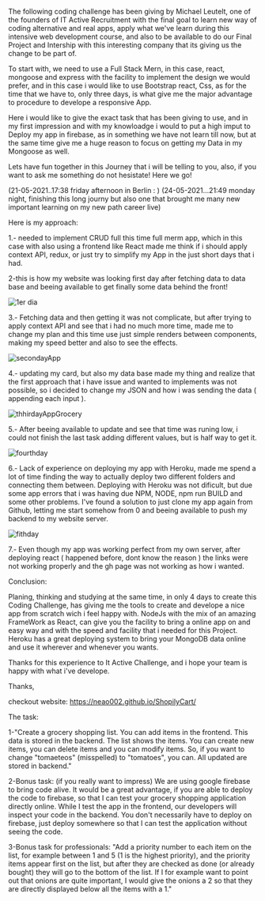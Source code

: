 
﻿The following coding challenge has been giving by Michael Leutelt, one of the founders of IT Active Recruitment with the final goal to learn new way of coding alternative and real apps, apply what we've learn during this intensive web development course, and also to be available to do our Final Project and Intership with this interesting company that its giving us the change to be part of.

To start with, we need to use a Full Stack Mern, in this case, react, mongoose and express with the facility to implement the design we would prefer, and in this case i would like to use Bootstrap react, Css, as for the time that we have to, only three days, is what give me the major advantage to procedure to develope a responsive App.

Here i would like to give the exact task that has been giving to use, and in my first impression and with my knowloadge i would to put a high imput to Deploy my app in firebase, as in something we have not learn till now, but at the same time give me a huge reason to focus on getting my Data in my Mongoose as well.

Lets have fun together in this Journey that i will be telling to you, also, if you want to ask me something do not hesistate! Here we go!

(21-05-2021..17:38 friday afternoon in Berlin : )
(24-05-2021...21:49 monday night, finishing this long journy but also one that brought me many new important learning on my new path career live)


Here is my approach: 

1.- needed to implement CRUD full this time full merm app, which in this case with also using a frontend like React made me think if i should apply context API, redux, or just try to simplify my App in the just short days that i had.

2-this is how my website was looking first day after fetching data to data base and beeing available to get finally some data behind the front!

![1er dia](https://user-images.githubusercontent.com/69300841/119402924-e888b600-bcdd-11eb-94e9-e29bee7a270d.png)

3.- Fetching data and then getting it was not complicate, but after trying to apply context API and see that i had no much more time, made me to change my plan and this time use just simple renders between components, making my speed better and also to see the effects.

![secondayApp](https://user-images.githubusercontent.com/69300841/119403770-26d2a500-bcdf-11eb-97a8-925537a146da.png)

4.- updating my card, but also my data base made my thing and realize that the first approach that i have issue and wanted to implements was not possible, so i decided to change my JSON and how i was sending the data ( appending each input ).


![thhirdayAppGrocery](https://user-images.githubusercontent.com/69300841/119403895-55508000-bcdf-11eb-9f11-55b8886c4fd1.png)

5.- After beeing available to update and see that time was runing low, i could not finish the last task adding different values, but is half way to get it.

![fourthday](https://user-images.githubusercontent.com/69300841/119403969-71542180-bcdf-11eb-9cf1-49f4df98b645.png)

6.- Lack of experience on deploying my app with Heroku, made me spend a lot of time finding the way to actually deploy two different folders and connecting them between. Deploying with Heroku was not dificult, but due some app errors that i was having due NPM, NODE, npm run BUILD and some other problems. I've found a solution to just clone my app again from Github, letting me start somehow from 0 and beeing available to push my backend to my website server.

![fithday](https://user-images.githubusercontent.com/69300841/119404171-bbd59e00-bcdf-11eb-88b0-8fb5a43debd3.png)


7.- Even though my app was working perfect from my own server, after deploying react ( happened before, dont know the reason ) the links were not working properly and the gh page was not working as how i wanted. 

Conclusion: 

Planing, thinking and studying at the same time, in only 4 days to create this Coding Challenge, has giving me the tools to create and develope a nice app from scratch wich i feel happy with. NodeJs with the mix of an amazing FrameWork as React, can give you the facility to bring a online app on and easy way and with the speed and facility that i needed for this Project. Heroku has a great deploying system to bring your MongoDB data online and use it wherever and whenever you wants. 

Thanks for this experience to It Active Challenge, and i hope your team is happy with what i've develope.

Thanks,

checkout website: https://neao002.github.io/ShopilyCart/

The task:

1-"Create a grocery shopping list. You can add items in the frontend. This data is stored in the backend. The list shows the items. You can create new items, you can delete items and you can modify items. So, if you want to change "tomaeteos" (misspelled) to "tomatoes", you can. All updated are stored in backend."

2-Bonus task: (if you really want to impress)
We are using google firebase to bring code alive. It would be a great advantage, if you are able to deploy the code to firebase, so that I can test your grocery shopping application directly online. While I test the app in the frontend, our developers will inspect your code in the backend. You don't necessarily have to deploy on firebase, just deploy somewhere so that I can test the application without seeing the code.

3-Bonus task for professionals:
"Add a priority number to each item on the list, for example between 1 and 5 (1 is the highest priority), and the priority items appear first on the list, but after they are checked as done (or already bought) they will go to the bottom of the list. If I for example want to point out that onions are quite important, I would give the onions a 2 so that they are directly displayed below all the items with a 1."
